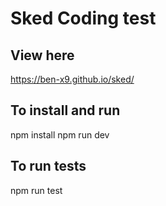 # Sked Coding test

## View here

https://ben-x9.github.io/sked/

## To install and run

npm install
npm run dev

## To run tests

npm run test
